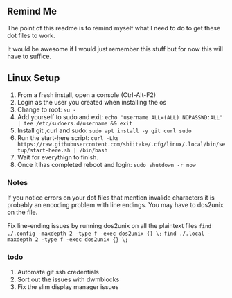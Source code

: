 ## Remind Me ##

The point of this readme is to remind myself what I need to do to get these dot files to work. 

It would be awesome if I would just remember this stuff but for now this will have to suffice. 

## Linux Setup ##

1. From a fresh install, open a console (Ctrl-Alt-F2)
2. Login as the user you created when installing the os
3. Change to root: `su -`
4. Add yourself to sudo and exit: `echo "username ALL=(ALL) NOPASSWD:ALL" | tee /etc/sudoers.d/username && exit`
4. Install git ,curl and sudo: `sudo apt install -y git curl sudo`
5. Run the start-here script: `curl -Lks https://raw.githubusercontent.com/shiitake/.cfg/linux/.local/bin/setup/start-here.sh | /bin/bash`
6. Wait for everythign to finish.
7. Once it has completed reboot and login: `sudo shutdown -r now`

### Notes ###
If you notice errors on your dot files that mention invalide characters it is probably an encoding problem with line endings. You may have to dos2unix on the file. 

Fix line-ending issues by running dos2unix on all the plaintext files
  `find ./.config -maxdepth 2 -type f -exec dos2unix {} \;`
  `find ./.local -maxdepth 2 -type f -exec dos2unix {} \;`

### todo ###

1. Automate git ssh credentials
2. Sort out the issues with dwmblocks
3. Fix the slim display manager issues


